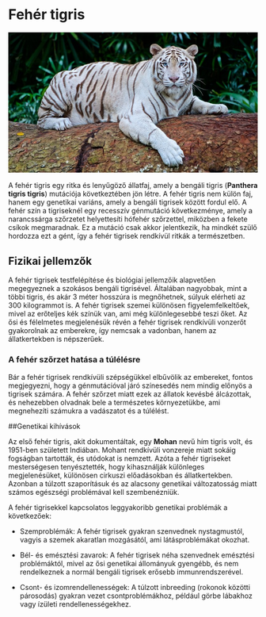 # Fehér tigris 

![white tiger](img/white-tiger.jpg)

A fehér tigris egy ritka és lenyűgöző állatfaj, amely a bengáli tigris (**Panthera tigris tigris**) mutációja következtében jön létre. A fehér tigris nem külön faj, hanem egy genetikai variáns, amely a bengáli tigrisek között fordul elő. A fehér szín a tigriseknél egy recesszív génmutáció következménye, amely a narancssárga szőrzetet helyettesíti hófehér szőrzettel, miközben a fekete csíkok megmaradnak. Ez a mutáció csak akkor jelentkezik, ha mindkét szülő hordozza ezt a gént, így a fehér tigrisek rendkívül ritkák a természetben.

## Fizikai jellemzők

A fehér tigrisek testfelépítése és biológiai jellemzőik alapvetően megegyeznek a szokásos bengáli tigrisével. Általában nagyobbak, mint a többi tigris, és akár 3 méter hosszúra is megnőhetnek, súlyuk elérheti az 300 kilogrammot is. A fehér tigrisek szemei különösen figyelemfelkeltőek, mivel az erőteljes kék színük van, ami még különlegesebbé teszi őket. Az ősi és félelmetes megjelenésük révén a fehér tigrisek rendkívüli vonzerőt gyakorolnak az emberekre, így nemcsak a vadonban, hanem az állatkertekben is népszerűek.

### A fehér szőrzet hatása a túlélésre

Bár a fehér tigrisek rendkívüli szépségükkel elbűvölik az embereket, fontos megjegyezni, hogy a génmutációval járó színesedés nem mindig előnyös a tigrisek számára. A fehér szőrzet miatt ezek az állatok kevésbé álcázottak, és nehezebben olvadnak bele a természetes környezetükbe, ami megnehezíti számukra a vadászatot és a túlélést.

##Genetikai kihívások

Az első fehér tigris, akit dokumentáltak, egy **Mohan** nevű hím tigris volt, és 1951-ben született Indiában. Mohant rendkívüli vonzereje miatt sokáig fogságban tartották, és utódokat is nemzett. Azóta a fehér tigriseket mesterségesen tenyésztették, hogy kihasználják különleges megjelenésüket, különösen cirkuszi előadásokban és állatkertekben. Azonban a túlzott szaporításuk és az alacsony genetikai változatosság miatt számos egészségi problémával kell szembenézniük.

A fehér tigrisekkel kapcsolatos leggyakoribb genetikai problémák a következőek:

- Szemproblémák: A fehér tigrisek gyakran szenvednek nystagmustól, vagyis a szemek akaratlan mozgásától, ami látásproblémákat okozhat.

- Bél- és emésztési zavarok: A fehér tigrisek néha szenvednek emésztési problémáktól, mivel az ősi genetikai állományuk gyengébb, és nem rendelkeznek a normál bengáli tigrisek erősebb immunrendszerével.

- Csont- és izomrendellenességek: A túlzott inbreeding (rokonok közötti párosodás) gyakran vezet csontproblémákhoz, például görbe lábakhoz vagy ízületi rendellenességekhez.